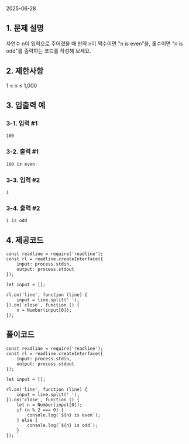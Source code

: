 2025-06-28

## 1. 문제 설명

자연수 n이 입력으로 주어졌을 때 만약 n이 짝수이면 "n is even"을, 홀수이면 "n is odd"를 출력하는 코드를 작성해 보세요.

## 2. 제한사항

1 ≤ n ≤ 1,000

## 3. 입출력 예

### 3-1. 입력 #1

`100`

### 3-2. 출력 #1

`100 is even`

### 3-3. 입력 #2

`1`

### 3-4. 출력 #2

`1 is odd`

## 4. 제공코드

```shell
const readline = require('readline');
const rl = readline.createInterface({
    input: process.stdin,
    output: process.stdout
});

let input = [];

rl.on('line', function (line) {
    input = line.split(' ');
}).on('close', function () {
    n = Number(input[0]);
});
```

## 풀이코드

```shell
const readline = require('readline');
const rl = readline.createInterface({
    input: process.stdin,
    output: process.stdout
});

let input = [];

rl.on('line', function (line) {
    input = line.split(' ');
}).on('close', function () {
    let n = Number(input[0]);
    if (n % 2 === 0) {
        console.log(`${n} is even`);
    } else {
        console.log(`${n} is odd`);
    }
});
```


